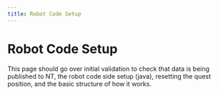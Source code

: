 ```yaml
---
title: Robot Code Setup
---
```

# Robot Code Setup
This page should go over initial validation to check that data is being published to NT, the robot code side setup (java), resetting the quest position, and the basic structure of how it works.